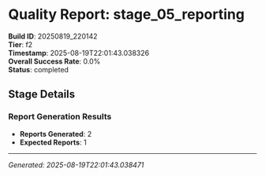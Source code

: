 # Quality Report: stage_05_reporting

**Build ID**: 20250819_220142  
**Tier**: f2  
**Timestamp**: 2025-08-19T22:01:43.038326  
**Overall Success Rate**: 0.0%  
**Status**: completed

## Stage Details

### Report Generation Results

- **Reports Generated**: 2
- **Expected Reports**: 1

---
*Generated: 2025-08-19T22:01:43.038471*
